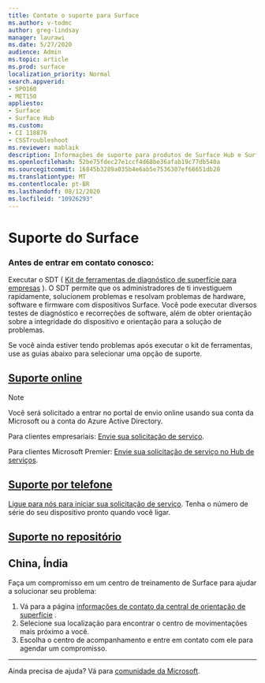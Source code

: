 ```yaml
---
title: Contate o suporte para Surface
ms.author: v-todmc
author: greg-lindsay
manager: laurawi
ms.date: 5/27/2020
audience: Admin
ms.topic: article
ms.prod: surface
localization_priority: Normal
search.appverid:
- SPO160
- MET150
appliesto:
- Surface
- Surface Hub
ms.custom:
- CI 118876
- CSSTroubleshoot
ms.reviewer: mablaik
description: Informações de suporte para produtos de Surface Hub e Surface Hub da Microsoft.
ms.openlocfilehash: 52be75fdec27e1ccf4d68be36afab19c77db540a
ms.sourcegitcommit: 16845b3289a035b4e6ab5e7536307ef66651db28
ms.translationtype: MT
ms.contentlocale: pt-BR
ms.lasthandoff: 08/12/2020
ms.locfileid: "10926293"
---
```

# Suporte do Surface

### Antes de entrar em contato conosco:  

Executar o SDT ( [Kit de ferramentas de diagnóstico de superfície para empresas](https://docs.microsoft.com/surface/surface-diagnostic-toolkit-business) ). O SDT permite que os administradores de ti investiguem rapidamente, solucionem problemas e resolvam problemas de hardware, software e firmware com dispositivos Surface. Você pode executar diversos testes de diagnóstico e recorreções de software, além de obter orientação sobre a integridade do dispositivo e orientação para a solução de problemas. 

Se você ainda estiver tendo problemas após executar o kit de ferramentas, use as guias abaixo para selecionar uma opção de suporte.

## [Suporte online](#tab/online)

> [!NOTE]
> Você será solicitado a entrar no portal de envio online usando sua conta da Microsoft ou a conta do Azure Active Directory.  

Para clientes empresariais: [Envie sua solicitação de serviço](https://support.microsoft.com/supportforbusiness/productselection?sapid=d383b26c-f150-6220-8f1b-e8aa325d9727). 

Para clientes Microsoft Premier: [Envie sua solicitação de serviço no Hub de serviços](https://serviceshub.microsoft.com/support/contactsupport). 

 
## [Suporte por telefone](#tab/phone)

[Ligue para nós para iniciar sua solicitação de serviço](https://support.microsoft.com/help/4051701/global-customer-service-phone-numbers). Tenha o número de série do seu dispositivo pronto quando você ligar. 

## [Suporte no repositório](#tab/instore)

## China, Índia

Faça um compromisso em um centro de treinamento de Surface para ajudar a solucionar seu problema:

1. Vá para a página [informações de contato da central de orientação de superfície](https://support.microsoft.com/help/4498593/find-surface-walk-in-center-contact-information) . 
2. Selecione sua localização para encontrar o centro de movimentações mais próximo a você.  
3. Escolha o centro de acompanhamento e entre em contato com ele para agendar um compromisso.


---

Ainda precisa de ajuda? Vá para [comunidade da Microsoft](https://answers.microsoft.com/).
